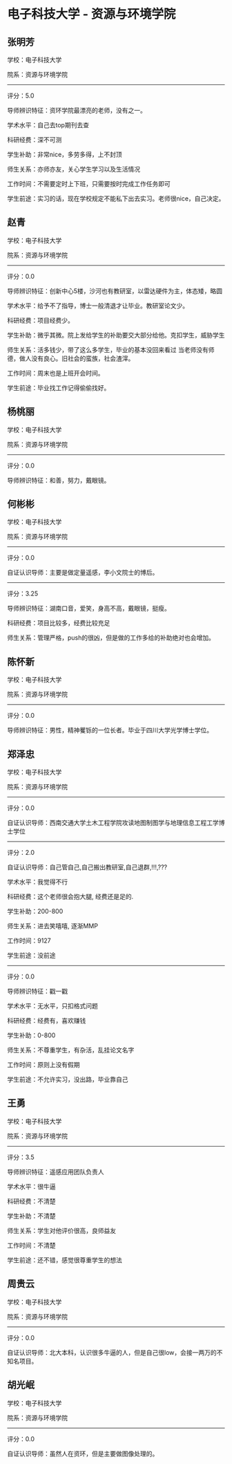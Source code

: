 # 电子科技大学 - 资源与环境学院

## 张明芳

学校：电子科技大学

院系：资源与环境学院

* * *

评分：5.0

导师辨识特征：资环学院最漂亮的老师，没有之一。

学术水平：自己去top期刊去查

科研经费：深不可测

学生补助：非常nice，多劳多得，上不封顶

师生关系：亦师亦友，关心学生学习以及生活情况

工作时间：不需要定时上下班，只需要按时完成工作任务即可

学生前途：实习的话，现在学校规定不能私下出去实习。老师很nice，自己决定。

## 赵青

学校：电子科技大学

院系：资源与环境学院

* * *

评分：0.0

导师辨识特征：创新中心5楼，沙河也有教研室，以雷达硬件为主，体态矮，略圆

学术水平：给予不了指导，博士一般清退才让毕业。教研室论文少。

科研经费：项目经费少。

学生补助：微乎其微。院上发给学生的补助要交大部分给他。克扣学生，威胁学生

师生关系：活多钱少，带了这么多学生，毕业的基本没回来看过 当老师没有师德，做人没有良心。旧社会的蛮族，社会渣滓。

工作时间：周末也是上班开会时间。

学生前途：毕业找工作记得偷偷找好。

## 杨桃丽

学校：电子科技大学

院系：资源与环境学院

* * *

评分：0.0

导师辨识特征：和善，努力，戴眼镜。

## 何彬彬

学校：电子科技大学

院系：资源与环境学院

* * *

评分：0.0

自证认识导师：主要是做定量遥感，李小文院士的博后。

* * *

评分：3.25

导师辨识特征：湖南口音，爱笑，身高不高，戴眼镜，挺瘦。

科研经费：项目比较多，经费比较充足

师生关系：管理严格，push的很凶，但是做的工作多给的补助绝对也会增加。

## 陈怀新

学校：电子科技大学

院系：资源与环境学院

* * *

评分：0.0

导师辨识特征：男性，精神矍铄的一位长者。毕业于四川大学光学博士学位。

## 郑泽忠

学校：电子科技大学

院系：资源与环境学院

* * *

评分：0.0

自证认识导师：西南交通大学土木工程学院攻读地图制图学与地理信息工程工学博士学位

* * *

评分：2.0

自证认识导师：自己管自己,自己搬出教研室,自己退群,!!!,???

学术水平：我觉得不行

科研经费：这个老师很会抱大腿, 经费还是足的.

学生补助：200-800

师生关系：进去笑嘻嘻, 逐渐MMP

工作时间：9127

学生前途：没前途

* * *

评分：0.0

导师辨识特征：戳一戳

学术水平：无水平，只扣格式问题

科研经费：经费有，喜欢赚钱

学生补助：0-800

师生关系：不尊重学生，有杂活，乱挂论文名字

工作时间：原则上没有假期

学生前途：不允许实习，没出路，毕业靠自己

## 王勇

学校：电子科技大学

院系：资源与环境学院

* * *

评分：3.5

导师辨识特征：遥感应用团队负责人

学术水平：很牛逼

科研经费：不清楚

学生补助：不清楚

师生关系：学生对他评价很高，良师益友

工作时间：不清楚

学生前途：还不错，感觉很尊重学生的想法

## 周贵云

学校：电子科技大学

院系：资源与环境学院

* * *

评分：0.0

自证认识导师：北大本科，认识很多牛逼的人，但是自己很low，会接一两万的不知名项目。

## 胡光岷

学校：电子科技大学

院系：资源与环境学院

* * *

评分：0.0

自证认识导师：虽然人在资环，但是主要做图像处理的。